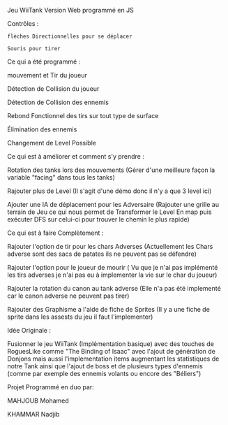Jeu WiiTank Version Web programmé en JS

Contrôles : 

    flèches Directionnelles pour se déplacer

    Souris pour tirer 

Ce qui a été programmé : 

mouvement et Tir du joueur 

Détection de Collision du joueur

Détection de Collision des ennemis 

Rebond Fonctionnel des tirs sur tout type de surface 

Élimination des ennemis

Changement de Level Possible

Ce qui est à améliorer et comment s'y prendre :

Rotation des tanks lors des mouvements (Gérer d'une meilleure façon la variable "facing" dans tous les tanks)

Rajouter plus de Level (Il s'agit d'une démo donc il n'y a que 3 level ici)

Ajouter une IA de déplacement pour les Adversaire (Rajouter une grille au terrain de Jeu ce qui nous permet de Transformer le Level En map puis exécuter DFS sur celui-ci pour trouver le chemin le plus rapide)

Ce qui est à faire Complètement : 

Rajouter l'option de tir pour les chars Adverses (Actuellement les Chars adverse sont des sacs de patates ils ne peuvent pas se défendre)

Rajouter l'option pour le joueur de mourir ( Vu que je n'ai pas implémenté les tirs adverses je n'ai pas eu à implementer la vie sur le char du joueur) 

Rajouter la rotation du canon au tank adverse (Elle n'a pas été implementé car le canon adverse ne peuvent pas tirer)

Rajouter des Graphisme a l'aide de fiche de Sprites (Il y a une fiche de sprite dans les assests du jeu il faut l'implementer) 

Idée Originale :

Fusionner le jeu WiiTank (Implémentation basique) avec des touches de RoguesLike comme "The Binding of Isaac" avec l'ajout de génération de Donjons mais aussi l'implementation items augmentant les statistiques de notre Tank ainsi que l'ajout de boss et de plusieurs types d'ennemis (comme par exemple des ennemis volants ou encore des "Béliers")

Projet Programmé en duo par:

MAHJOUB Mohamed

KHAMMAR Nadjib
